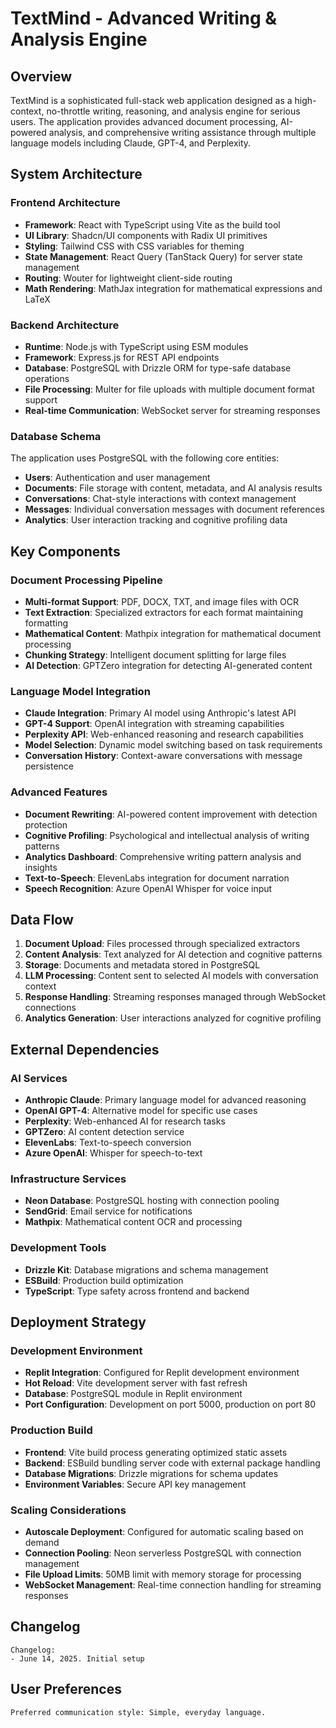 # TextMind - Advanced Writing & Analysis Engine

## Overview

TextMind is a sophisticated full-stack web application designed as a high-context, no-throttle writing, reasoning, and analysis engine for serious users. The application provides advanced document processing, AI-powered analysis, and comprehensive writing assistance through multiple language models including Claude, GPT-4, and Perplexity.

## System Architecture

### Frontend Architecture
- **Framework**: React with TypeScript using Vite as the build tool
- **UI Library**: Shadcn/UI components with Radix UI primitives
- **Styling**: Tailwind CSS with CSS variables for theming
- **State Management**: React Query (TanStack Query) for server state management
- **Routing**: Wouter for lightweight client-side routing
- **Math Rendering**: MathJax integration for mathematical expressions and LaTeX

### Backend Architecture
- **Runtime**: Node.js with TypeScript using ESM modules
- **Framework**: Express.js for REST API endpoints
- **Database**: PostgreSQL with Drizzle ORM for type-safe database operations
- **File Processing**: Multer for file uploads with multiple document format support
- **Real-time Communication**: WebSocket server for streaming responses

### Database Schema
The application uses PostgreSQL with the following core entities:
- **Users**: Authentication and user management
- **Documents**: File storage with content, metadata, and AI analysis results
- **Conversations**: Chat-style interactions with context management
- **Messages**: Individual conversation messages with document references
- **Analytics**: User interaction tracking and cognitive profiling data

## Key Components

### Document Processing Pipeline
- **Multi-format Support**: PDF, DOCX, TXT, and image files with OCR
- **Text Extraction**: Specialized extractors for each format maintaining formatting
- **Mathematical Content**: Mathpix integration for mathematical document processing
- **Chunking Strategy**: Intelligent document splitting for large files
- **AI Detection**: GPTZero integration for detecting AI-generated content

### Language Model Integration
- **Claude Integration**: Primary AI model using Anthropic's latest API
- **GPT-4 Support**: OpenAI integration with streaming capabilities
- **Perplexity API**: Web-enhanced reasoning and research capabilities
- **Model Selection**: Dynamic model switching based on task requirements
- **Conversation History**: Context-aware conversations with message persistence

### Advanced Features
- **Document Rewriting**: AI-powered content improvement with detection protection
- **Cognitive Profiling**: Psychological and intellectual analysis of writing patterns
- **Analytics Dashboard**: Comprehensive writing pattern analysis and insights
- **Text-to-Speech**: ElevenLabs integration for document narration
- **Speech Recognition**: Azure OpenAI Whisper for voice input

## Data Flow

1. **Document Upload**: Files processed through specialized extractors
2. **Content Analysis**: Text analyzed for AI detection and cognitive patterns
3. **Storage**: Documents and metadata stored in PostgreSQL
4. **LLM Processing**: Content sent to selected AI models with conversation context
5. **Response Handling**: Streaming responses managed through WebSocket connections
6. **Analytics Generation**: User interactions analyzed for cognitive profiling

## External Dependencies

### AI Services
- **Anthropic Claude**: Primary language model for advanced reasoning
- **OpenAI GPT-4**: Alternative model for specific use cases
- **Perplexity**: Web-enhanced AI for research tasks
- **GPTZero**: AI content detection service
- **ElevenLabs**: Text-to-speech conversion
- **Azure OpenAI**: Whisper for speech-to-text

### Infrastructure Services
- **Neon Database**: PostgreSQL hosting with connection pooling
- **SendGrid**: Email service for notifications
- **Mathpix**: Mathematical content OCR and processing

### Development Tools
- **Drizzle Kit**: Database migrations and schema management
- **ESBuild**: Production build optimization
- **TypeScript**: Type safety across frontend and backend

## Deployment Strategy

### Development Environment
- **Replit Integration**: Configured for Replit development environment
- **Hot Reload**: Vite development server with fast refresh
- **Database**: PostgreSQL module in Replit environment
- **Port Configuration**: Development on port 5000, production on port 80

### Production Build
- **Frontend**: Vite build process generating optimized static assets
- **Backend**: ESBuild bundling server code with external package handling
- **Database Migrations**: Drizzle migrations for schema updates
- **Environment Variables**: Secure API key management

### Scaling Considerations
- **Autoscale Deployment**: Configured for automatic scaling based on demand
- **Connection Pooling**: Neon serverless PostgreSQL with connection management
- **File Upload Limits**: 50MB limit with memory storage for processing
- **WebSocket Management**: Real-time connection handling for streaming responses

## Changelog

```
Changelog:
- June 14, 2025. Initial setup
```

## User Preferences

```
Preferred communication style: Simple, everyday language.
```
